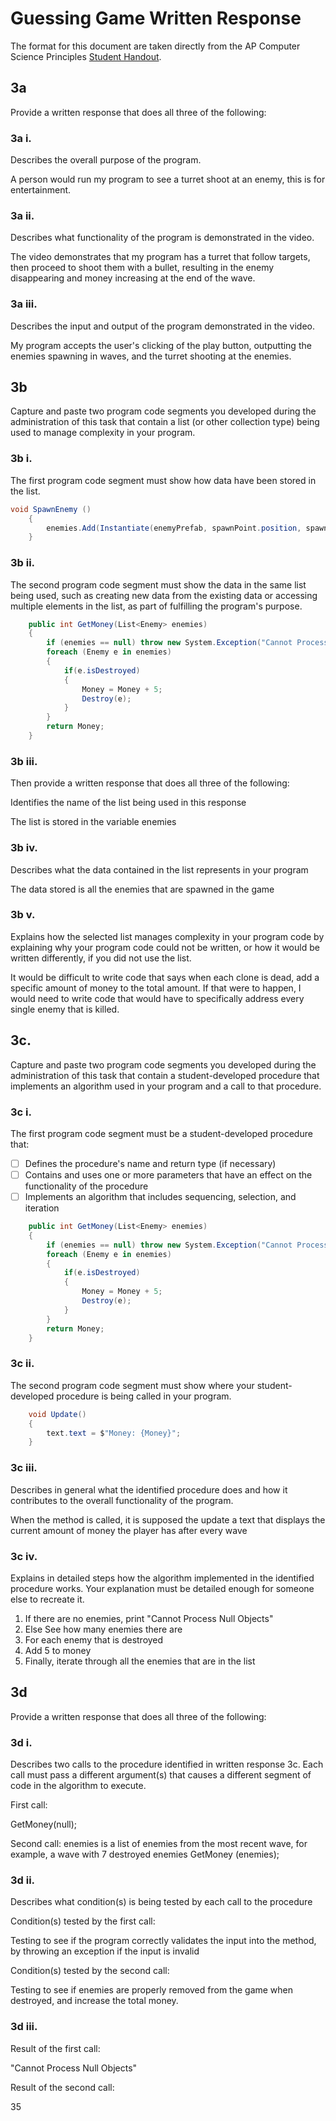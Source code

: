 # Guessing Game Written Response

The format for this document are taken directly from the AP Computer Science
Principles [Student Handout](../support/ap-csp-student-task-directions.pdf).

## 3a

Provide a written response that does all three of the following:

### 3a i.

Describes the overall purpose of the program.

A person would run my program to see a turret shoot at an enemy, this is for entertainment. 

### 3a ii.

Describes what functionality of the program is demonstrated in the video.

The video demonstrates that my program has a turret that follow targets, then proceed to shoot them with a bullet, resulting in the enemy disappearing and money increasing at the end of the wave.

### 3a iii.

Describes the input and output of the program demonstrated in the video.

My program accepts the user's clicking of the play button, outputting the enemies spawning in waves, and the turret shooting at the enemies. 

## 3b

Capture and paste two program code segments you developed during the
administration of this task that contain a list (or other collection type) being
used to manage complexity in your program.

### 3b i.

The first program code segment must show how data have been stored in the list.

```csharp
void SpawnEnemy ()
    {
        enemies.Add(Instantiate(enemyPrefab, spawnPoint.position, spawnPoint.rotation).gameObject.GetComponent<Enemy>());
    }
```

### 3b ii.

The second program code segment must show the data in the same list being used,
such as creating new data from the existing data or accessing multiple elements
in the list, as part of fulfilling the program's purpose.

```csharp
    public int GetMoney(List<Enemy> enemies)
    {
        if (enemies == null) throw new System.Exception("Cannot Process Null Objects");
        foreach (Enemy e in enemies)
        {
            if(e.isDestroyed)
            {
                Money = Money + 5;
                Destroy(e);
            }
        }
        return Money;
    }
```

### 3b iii.

Then provide a written response that does all three of the following:

Identifies the name of the list being used in this response

The list is stored in the variable enemies

### 3b iv.

Describes what the data contained in the list represents in your program

The data stored is all the enemies that are spawned in the game 

### 3b v.

Explains how the selected list manages complexity in your program code by
explaining why your program code could not be written, or how it would be
written differently, if you did not use the list.

It would be difficult to write code that says when each clone is dead, add a specific amount of money to the total amount. If that were to happen, I would need to write code that would have to specifically address every single enemy that is killed. 

## 3c.

Capture and paste two program code segments you developed during the
administration of this task that contain a student-developed procedure that
implements an algorithm used in your program and a call to that procedure.

### 3c i.

The first program code segment must be a student-developed procedure that:

- [ ] Defines the procedure's name and return type (if necessary)
- [ ] Contains and uses one or more parameters that have an effect on the functionality of the procedure
- [ ] Implements an algorithm that includes sequencing, selection, and iteration

```csharp
    public int GetMoney(List<Enemy> enemies)
    {
        if (enemies == null) throw new System.Exception("Cannot Process Null Objects");
        foreach (Enemy e in enemies)
        {
            if(e.isDestroyed)
            {
                Money = Money + 5;
                Destroy(e);
            }
        }
        return Money;
    }
```

### 3c ii.

The second program code segment must show where your student-developed procedure is being called in your program.

```csharp
    void Update()
    {
        text.text = $"Money: {Money}";
    }
```

### 3c iii.

Describes in general what the identified procedure does and how it contributes to the overall functionality of the program.

When the method is called, it is supposed the update a text that displays the current amount of money the player has after every wave

### 3c iv.

Explains in detailed steps how the algorithm implemented in the identified procedure works. Your explanation must be detailed enough for someone else to recreate it.

1. If there are no enemies, print "Cannot Process Null Objects"
2. Else See how many enemies there are 
3. For each enemy that is destroyed
4. Add 5 to money 
5. Finally, iterate through all the enemies that are in the list 

## 3d

Provide a written response that does all three of the following:

### 3d i.

Describes two calls to the procedure identified in written response 3c. Each call must pass a different argument(s) that causes a different segment of code in the algorithm to execute.

First call:

GetMoney(null);

Second call:
enemies is a list of enemies from the most recent wave, for example, a wave with 7 destroyed enemies 
GetMoney (enemies);

### 3d ii.

Describes what condition(s) is being tested by each call to the procedure

Condition(s) tested by the first call:
 
Testing to see if the program correctly validates the input into the method, by throwing an exception if the input is invalid 

Condition(s) tested by the second call:

Testing to see if enemies are properly removed from the game when destroyed, and increase the total money.

### 3d iii.

Result of the first call:

"Cannot Process Null Objects"

Result of the second call:

35 